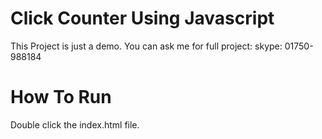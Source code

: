 # Click Counter Using Javascript

This Project is just a demo. You can ask me for full project: skype: 01750-988184

# How To Run

Double click the index.html file.
